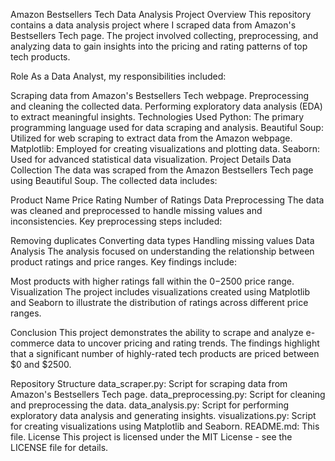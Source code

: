 Amazon Bestsellers Tech Data Analysis
Project Overview
This repository contains a data analysis project where I scraped data from Amazon's Bestsellers Tech page. The project involved collecting, preprocessing, and analyzing data to gain insights into the pricing and rating patterns of top tech products.

Role
As a Data Analyst, my responsibilities included:

Scraping data from Amazon's Bestsellers Tech webpage.
Preprocessing and cleaning the collected data.
Performing exploratory data analysis (EDA) to extract meaningful insights.
Technologies Used
Python: The primary programming language used for data scraping and analysis.
Beautiful Soup: Utilized for web scraping to extract data from the Amazon webpage.
Matplotlib: Employed for creating visualizations and plotting data.
Seaborn: Used for advanced statistical data visualization.
Project Details
Data Collection
The data was scraped from the Amazon Bestsellers Tech page using Beautiful Soup. The collected data includes:

Product Name
Price
Rating
Number of Ratings
Data Preprocessing
The data was cleaned and preprocessed to handle missing values and inconsistencies. Key preprocessing steps included:

Removing duplicates
Converting data types
Handling missing values
Data Analysis
The analysis focused on understanding the relationship between product ratings and price ranges. Key findings include:

Most products with higher ratings fall within the $0-$2500 price range.
Visualization
The project includes visualizations created using Matplotlib and Seaborn to illustrate the distribution of ratings across different price ranges.

Conclusion
This project demonstrates the ability to scrape and analyze e-commerce data to uncover pricing and rating trends. The findings highlight that a significant number of highly-rated tech products are priced between $0 and $2500.

Repository Structure
data_scraper.py: Script for scraping data from Amazon's Bestsellers Tech page.
data_preprocessing.py: Script for cleaning and preprocessing the data.
data_analysis.py: Script for performing exploratory data analysis and generating insights.
visualizations.py: Script for creating visualizations using Matplotlib and Seaborn.
README.md: This file.
License
This project is licensed under the MIT License - see the LICENSE file for details.

